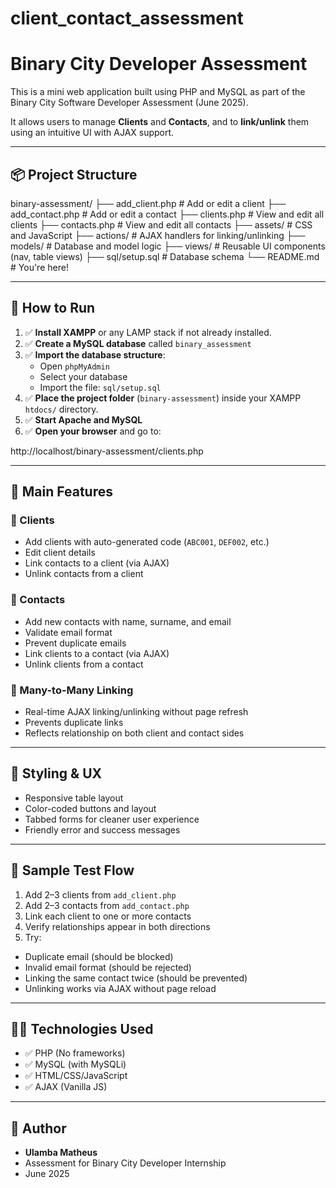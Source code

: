 # client_contact_assessment
# Binary City Developer Assessment

This is a mini web application built using PHP and MySQL as part of the Binary City Software Developer Assessment (June 2025).

It allows users to manage **Clients** and **Contacts**, and to **link/unlink** them using an intuitive UI with AJAX support.

---

## 📦 Project Structure

binary-assessment/
├── add_client.php # Add or edit a client
├── add_contact.php # Add or edit a contact
├── clients.php # View and edit all clients
├── contacts.php # View and edit all contacts
├── assets/ # CSS and JavaScript
├── actions/ # AJAX handlers for linking/unlinking
├── models/ # Database and model logic
├── views/ # Reusable UI components (nav, table views)
├── sql/setup.sql # Database schema
└── README.md # You're here!


---

## 🚀 How to Run

1. ✅ **Install XAMPP** or any LAMP stack if not already installed.
2. ✅ **Create a MySQL database** called `binary_assessment`
3. ✅ **Import the database structure**:
   - Open `phpMyAdmin`
   - Select your database
   - Import the file: `sql/setup.sql`
4. ✅ **Place the project folder** (`binary-assessment`) inside your XAMPP `htdocs/` directory.
5. ✅ **Start Apache and MySQL**
6. ✅ **Open your browser** and go to:

http://localhost/binary-assessment/clients.php


---

## 🔑 Main Features

### 🧑 Clients
- Add clients with auto-generated code (`ABC001`, `DEF002`, etc.)
- Edit client details
- Link contacts to a client (via AJAX)
- Unlink contacts from a client

### 👤 Contacts
- Add new contacts with name, surname, and email
- Validate email format
- Prevent duplicate emails
- Link clients to a contact (via AJAX)
- Unlink clients from a contact

### 🔗 Many-to-Many Linking
- Real-time AJAX linking/unlinking without page refresh
- Prevents duplicate links
- Reflects relationship on both client and contact sides

---

## 🎨 Styling & UX
- Responsive table layout
- Color-coded buttons and layout
- Tabbed forms for cleaner user experience
- Friendly error and success messages

---

## 🧪 Sample Test Flow

1. Add 2–3 clients from `add_client.php`
2. Add 2–3 contacts from `add_contact.php`
3. Link each client to one or more contacts
4. Verify relationships appear in both directions
5. Try:
- Duplicate email (should be blocked)
- Invalid email format (should be rejected)
- Linking the same contact twice (should be prevented)
- Unlinking works via AJAX without page reload

---

## 🧑‍💻 Technologies Used

- ✅ PHP (No frameworks)
- ✅ MySQL (with MySQLi)
- ✅ HTML/CSS/JavaScript
- ✅ AJAX (Vanilla JS)

---

## 📁 Author

- **Ulamba Matheus**  
- Assessment for Binary City Developer Internship  
- June 2025
